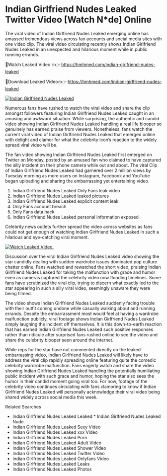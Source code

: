 ﻿# Indian Girlfriend Nudes Leaked Twitter Video [Watch N*de] Online

The viral video of ﻿Indian Girlfriend Nudes Leaked emerging online has amassed tremendous views across fan accounts and social media sites with one video clip. The viral video circulating recently shows ﻿Indian Girlfriend Nudes Leaked in an unexpected and hilarious moment while in public running errands. 

🔴Watch Leaked Video 🔥👉  https://hmhmed.com/indian-girlfriend-nudes-leaked 

🔴Download Leaked Video🔥👉  https://hmhmed.com/indian-girlfriend-nudes-leaked 

[![Indian Girlfriend Nudes Leaked](https://i.imgur.com/dJHk4Zq.gif)](https://hmhmed.com/indian-girlfriend-nudes-leaked)

Numerous fans have rushed to watch the viral video and share the clip amongst followers featuring ﻿Indian Girlfriend Nudes Leaked caught in an amusing and awkward situation. While surprising, the authentic and candid video showing ﻿Indian Girlfriend Nudes Leaked handling a real life blooper so genuinely has earned praise from viewers. Nonetheless, fans watch the current viral video of ﻿Indian Girlfriend Nudes Leaked that emerged online with delight and clamor for what the celebrity icon’s reaction to the widely spread viral video will be.

The fan video showing ﻿Indian Girlfriend Nudes Leaked first emerged on Twitter on Monday, posted by an amused fan who claimed to have captured the silly incident on their phone camera while out and about. The viral Clip of ﻿Indian Girlfriend Nudes Leaked had garnered over 2 million views by Tuesday morning as more users on Instagram, Facebook and YouTube began uploading and sharing the embarrassing yet entertaining video. 

1. ﻿Indian Girlfriend Nudes Leaked Only Fans leak video
2. ﻿Indian Girlfriend Nudes Leaked leaked pictures
3. ﻿Indian Girlfriend Nudes Leaked explicit content leak
4. Only Fans account breach
5. Only Fans data hack
6. ﻿Indian Girlfriend Nudes Leaked personal information exposed

Celebrity news outlets further spread the video across websites as fans could not get enough of watching ﻿Indian Girlfriend Nudes Leaked in such a hilarious and eye-catching viral moment. 

[![Watch Leaked Video.](https://miro.medium.com/v2/resize:fit:828/format:webp/1*cilzJN44JGOrTw9NJCrNHA.gif "Watch Leaked Video")](https://hmhmed.com/indian-girlfriend-nudes-leaked)

Discussion over the viral ﻿Indian Girlfriend Nudes Leaked video showing the star candidly dealing with sudden wardrobe issues dominated pop culture chatter online. Fans watched and rewatched the short video, praising ﻿Indian Girlfriend Nudes Leaked for taking the malfunction with grace and humor even as cameras captured the celebrity video now flooding timelines. Some fans have scrutinized the viral clip, trying to discern what exactly led to the star appearing in such a silly viral video, seemingly unaware they were being filmed.

The video shows ﻿Indian Girlfriend Nudes Leaked suddenly facing trouble with their outfit coming undone while casually walking about and running errands. Despite the embarrassment most would feel at having a wardrobe malfunction publicly, viral footage shows ﻿Indian Girlfriend Nudes Leaked simply laughing the incident off themselves. It is this down-to-earth reaction that has earned ﻿Indian Girlfriend Nudes Leaked such positive responses rather than ridicule after surprised fans rushed online to see the video and share the celebrity blooper seen around the internet.  

While reps for the star have not commented directly on the leaked embarrassing video, ﻿Indian Girlfriend Nudes Leaked will likely have to address the viral clip rapidly spreading online featuring quite the comedic celebrity wardrobe malfunction. Fans eagerly watch and share the video showing ﻿Indian Girlfriend Nudes Leaked handling the potentially humiliating public incident with such grace and humor, hoping the star also sees the humor in their candid moment going viral too. For now, footage of the celebrity video continues circulating with fans clamoring to know if ﻿Indian Girlfriend Nudes Leaked will personally acknowledge their viral video being shared widely across social media this week.

Related Searches
* ﻿Indian Girlfriend Nudes Leaked Leaked
﻿* Indian Girlfriend Nudes Leaked Nude
* ﻿Indian Girlfriend Nudes Leaked Sexy Video
* ﻿Indian Girlfriend Nudes Leaked xxx Video
* ﻿Indian Girlfriend Nudes Leaked Porn
* ﻿Indian Girlfriend Nudes Leaked Adult Video
* ﻿Indian Girlfriend Nudes Leaked Shower Video
* ﻿Indian Girlfriend Nudes Leaked Twitter Video
* ﻿Indian Girlfriend Nudes Leaked Onlyfans Video
* ﻿Indian Girlfriend Nudes Leaked Leaks
* ﻿Indian Girlfriend Nudes Leaked Photos